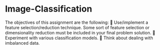 # Image-Classification
The objectives of this assignment are the following:  Use/implement a feature selection/reduction technique. Some sort of feature selection or dimensionality reduction must be included in your final problem solution.  Experiment with various classification models.  Think about dealing with imbalanced data.
